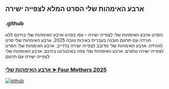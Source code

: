 ## ארבע האימהות שלי הסרט המלא לצפייה ישירה

### .github

הסרט ארבע האימהות שלי לצפייה ישירה – צפו בסרט ארבע האימהות שלי בחינם ללא הורדה עם תרגום מובנה בעברית באיכות טובה 2025. ארבע האימהות שלי סרט להורדה. ארבע האימהות שלי מדובב לצפייה ישירה בדרייב. ארבע האימהות שלי הסרט לצפייה ישירה טלגרם. ארבע האימהות שלי צפה באינטרנט בחינם. ארבע האימהות שלי לצפייה ישירה עם תרגום

### [ארבע האימהות שלי ➤ Four Mothers 2025](https://watching4khdmovies.blogspot.com/2025/08/four-mothers-he.html)

<a href="https://watching4khdmovies.blogspot.com/2025/08/four-mothers-he.html" rel="nofollow"><img src="https://image.tmdb.org/t/p/w1280/bvpXFlOuSYN0AOo9KAd0XOEs8mX.jpg" alt="github" data-canonical-src="https://image.tmdb.org/t/p/w1280/bvpXFlOuSYN0AOo9KAd0XOEs8mX.jpg" style="max-width: 100%;"></a>
